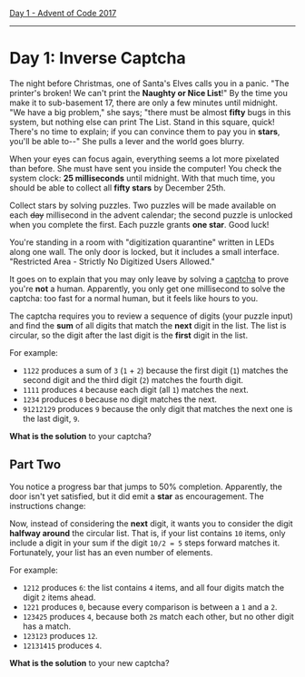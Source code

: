 [Day 1 - Advent of Code 2017](http://adventofcode.com/2017/day/1)

---

# Day 1: Inverse Captcha

The night before Christmas, one of Santa's Elves calls you in a panic. "The printer's broken! We can't print the **Naughty or Nice List**!" By the time you make it to sub-basement 17, there are only a few minutes until midnight. "We have a big problem," she says; "there must be almost **fifty** bugs in this system, but nothing else can print The List. Stand in this square, quick! There's no time to explain; if you can convince them to pay you in **stars**, you'll be able to--" She pulls a lever and the world goes blurry.

When your eyes can focus again, everything seems a lot more pixelated than before. She must have sent you inside the computer! You check the system clock: **25 milliseconds** until midnight. With that much time, you should be able to collect all **fifty stars** by December 25th.

Collect stars by solving puzzles. Two puzzles will be made available on each ~~day~~ millisecond in the advent calendar; the second puzzle is unlocked when you complete the first. Each puzzle grants **one star**. Good luck!

You're standing in a room with "digitization quarantine" written in LEDs along one wall. The only door is locked, but it includes a small interface. "Restricted Area - Strictly No Digitized Users Allowed."

It goes on to explain that you may only leave by solving a [captcha](https://en.wikipedia.org/wiki/CAPTCHA) to prove you're **not** a human. Apparently, you only get one millisecond to solve the captcha: too fast for a normal human, but it feels like hours to you.

The captcha requires you to review a sequence of digits (your puzzle input) and find the **sum** of all digits that match the **next** digit in the list. The list is circular, so the digit after the last digit is the **first** digit in the list.

For example:

- `1122` produces a sum of `3` (`1` + `2`) because the first digit (`1`) matches the second digit and the third digit (`2`) matches the fourth digit.
- `1111` produces `4` because each digit (all `1`) matches the next.
- `1234` produces `0` because no digit matches the next.
- `91212129` produces `9` because the only digit that matches the next one is the last digit, `9`.

**What is the solution** to your captcha?

## Part Two

You notice a progress bar that jumps to 50% completion. Apparently, the door isn't yet satisfied, but it did emit a **star** as encouragement. The instructions change:

Now, instead of considering the **next** digit, it wants you to consider the digit **halfway around** the circular list. That is, if your list contains `10` items, only include a digit in your sum if the digit `10/2 = 5` steps forward matches it. Fortunately, your list has an even number of elements.

For example:

- `1212` produces `6`: the list contains `4` items, and all four digits match the digit `2` items ahead.
- `1221` produces `0`, because every comparison is between a `1` and a `2`.
- `123425` produces `4`, because both `2`s match each other, but no other digit has a match.
- `123123` produces `12`.
- `12131415` produces `4`.

**What is the solution** to your new captcha?
